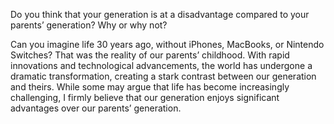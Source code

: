 Do you think that your generation is at a disadvantage compared to your parents’ generation? Why or why not?

Can you imagine life 30 years ago, without iPhones, MacBooks, or Nintendo Switches? That was the reality of our parents’ childhood. With rapid innovations and technological advancements, the world has undergone a dramatic transformation, creating a stark contrast between our generation and theirs. While some may argue that life has become increasingly challenging, I firmly believe that our generation enjoys significant advantages over our parents’ generation.
